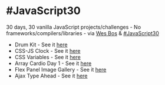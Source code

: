 # #JavaScript30
30 days, 30 vanilla JavaScript projects/challenges - No frameworks/compilers/libraries - via <a href="https://wesbos.com/">Wes Bos</a> &amp; <a href="https://javascript30.com/">#JavaScript30</a>

* Drum Kit - See it <a href="https://brentonotis.github.io/JS30/DrumKit/">here</a>
* CSS-JS Clock - See it <a href="https://brentonotis.github.io/JS30/CSS-JS%20Clock/">here</a>
* CSS Variables - See it <a href="https://brentonotis.github.io/JS30/CSS%20Variables/">here</a>
* Array Cardio Day 1 - See it <a href="https://brentonotis.github.io/JS30/Array%20Cardio%20Day%201/">here</a>
* Flex Panel Image Gallery - See it <a href="https://brentonotis.github.io/JS30/Flex%20Panel%20Gallery/">here</a>
* Ajax Type Ahead - See it <a href="https://brentonotis.github.io/JS30/Type%20Ahead/">here</a>
